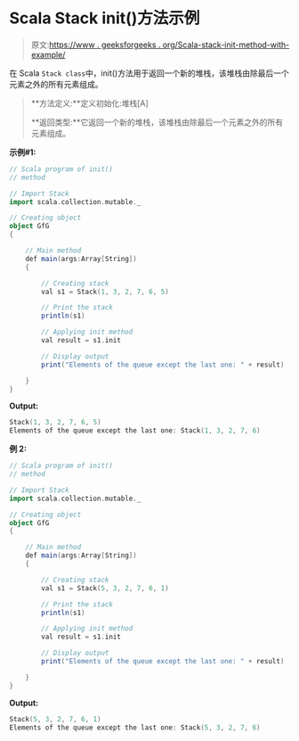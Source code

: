 # Scala Stack init()方法示例

> 原文:[https://www . geeksforgeeks . org/Scala-stack-init-method-with-example/](https://www.geeksforgeeks.org/scala-stack-init-method-with-example/)

在 Scala `Stack class`中，init()方法用于返回一个新的堆栈，该堆栈由除最后一个元素之外的所有元素组成。

> **方法定义:**定义初始化:堆栈[A]
> 
> **返回类型:**它返回一个新的堆栈，该堆栈由除最后一个元素之外的所有元素组成。

**示例#1:**

```scala
// Scala program of init() 
// method 

// Import Stack 
import scala.collection.mutable._

// Creating object 
object GfG 
{ 

    // Main method 
    def main(args:Array[String]) 
    { 

        // Creating stack
        val s1 = Stack(1, 3, 2, 7, 6, 5) 

        // Print the stack 
        println(s1) 

        // Applying init method  
        val result = s1.init 

        // Display output 
        print("Elements of the queue except the last one: " + result) 

    } 
} 
```

**Output:**

```scala
Stack(1, 3, 2, 7, 6, 5)
Elements of the queue except the last one: Stack(1, 3, 2, 7, 6)

```

**例 2:**

```scala
// Scala program of init() 
// method 

// Import Stack 
import scala.collection.mutable._

// Creating object 
object GfG 
{ 

    // Main method 
    def main(args:Array[String]) 
    { 

        // Creating stack
        val s1 = Stack(5, 3, 2, 7, 6, 1) 

        // Print the stack 
        println(s1) 

        // Applying init method  
        val result = s1.init 

        // Display output 
        print("Elements of the queue except the last one: " + result) 

    } 
} 
```

**Output:**

```scala
Stack(5, 3, 2, 7, 6, 1)
Elements of the queue except the last one: Stack(5, 3, 2, 7, 6)

```